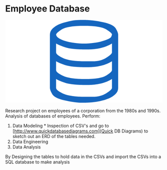# Employee Database

![sql.png](sql.png)

Research project on employees of a corporation from the 1980s and 1990s. 
Analysis of databases of employees.
Perform: 

  1. Data Modeling
    * Inspection of CSV's and go to [http://www.quickdatabasediagrams.com](Quick DB Diagrams) to sketch out an ERD of the tables needed.    
  2. Data Engineering
  3. Data Analysis
  
By Designing the tables to hold data in the CSVs and import the CSVs into a SQL database to make analysis

